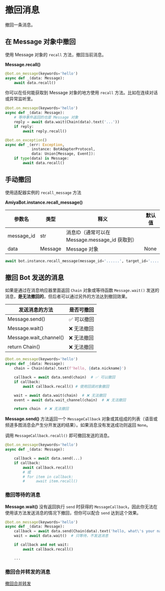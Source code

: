 # 撤回消息

撤回一条消息。

## 在 Message 对象中撤回

使用 Message 对象的 `recall` 方法，撤回当前消息。

**Message.recall()**

```python {3}
@bot.on_message(keywords='hello')
async def _(data: Message):
    await data.recall()
```

你可以在任何能获取到 Message 对象的地方使用 `recall` 方法。比如在连续对话或异常监听里。

```python {6}
@bot.on_message(keywords='hello')
async def _(data: Message):
    # 等待事件返回的也是 Message 对象
    reply = await data.wait(Chain(data).text('...'))
    if reply:
        await reply.recall()
```

```python {6}
@bot.on_exception()
async def _(err: Exception,
            instance: BotAdapterProtocol,
            data: Union[Message, Event]):
    if type(data) is Message:
        await data.recall()
```

## 手动撤回

使用适配器实例的 `recall_message` 方法

**AmiyaBot.instance.recall_message()**

| 参数名        | 类型      | 释义                                 | 默认值  |
|------------|---------|------------------------------------|------|
| message_id | str     | 消息ID（通常可以在 Message.message_id 获取到） |      |
| data       | Message | Message 对象                         | None |

```python
await bot.instance.recall_message(message_id='......', target_id='......')
```

## 撤回 Bot 发送的消息

如果是通过在消息响应器里面返回 `Chain` 对象或等待函数 `Message.wait()` 发送的消息，**是无法撤回的**，但后者可以通过另外的方法达到撤回效果。

| 发送消息的方法                | 是否可撤回  |
|------------------------|--------|
| Message.send()         | ✅ 可以撤回 |
| Message.wait()         | ❌ 无法撤回 |
| Message.wait_channel() | ❌ 无法撤回 |
| return Chain()         | ❌ 无法撤回 |

```python
@bot.on_message(keywords='hello')
async def _(data: Message):
    chain = Chain(data).text(f'hello, {data.nickname}')

    callback = await data.send(chain)  # ✅ 可以撤回
    if callback:
        await callback.recall() # 使用回调对象撤回

    wait = await data.wait(chain)  # ❌ 无法撤回
    event = await data.wait_channel(chain)  # ❌ 无法撤回

    return chain  # ❌ 无法撤回
```

**Message.send()** 方法返回一个 `MessageCallback`
对象或其组成的列表（语音或频道多图消息会产生分开发送的结果）。如果消息没有发送成功则返回 `None`。

调用 `MessageCallback.recall()` 即可撤回发送的消息。

```python {6}
@bot.on_message(keywords='hello')
async def _(data: Message):

    callback = await data.send(...)
    if callback:
        await callback.recall()
        # 或
        # for item in callback:
        #     await item.recall()
```

### 撤回等待的消息

**Message.wait()** 没有返回执行 `send` 时获得的 `MessageCallback`，因此你无法在使用该方法发送消息的情况下撤回，但你可以配合
`send` 达到这个效果。

```python {3,4}
@bot.on_message(keywords='hello')
async def _(data: Message):
    callback = await data.send(Chain(data).text('hello, what\'s your name?'))  # 使用 send 方法代替 wait 发送消息
    wait = await data.wait()  # 只等待，不发送消息

    if callback and not wait:
        await callback.recall()

    ...
```

### 撤回合并转发的消息

[撤回合并转发](/develop/basic/chainBuild/forward.html#发送-撤回)
